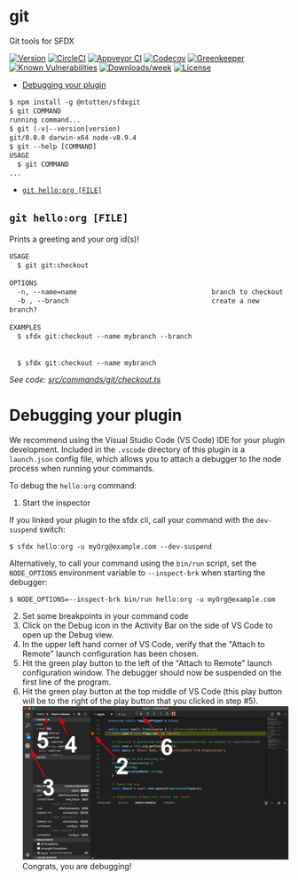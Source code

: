 git
===

Git tools for SFDX

[![Version](https://img.shields.io/npm/v/git.svg)](https://npmjs.org/package/git)
[![CircleCI](https://circleci.com/gh/dev/git/tree/master.svg?style=shield)](https://circleci.com/gh/dev/git/tree/master)
[![Appveyor CI](https://ci.appveyor.com/api/projects/status/github/dev/git?branch=master&svg=true)](https://ci.appveyor.com/project/heroku/git/branch/master)
[![Codecov](https://codecov.io/gh/dev/git/branch/master/graph/badge.svg)](https://codecov.io/gh/dev/git)
[![Greenkeeper](https://badges.greenkeeper.io/dev/git.svg)](https://greenkeeper.io/)
[![Known Vulnerabilities](https://snyk.io/test/github/dev/git/badge.svg)](https://snyk.io/test/github/dev/git)
[![Downloads/week](https://img.shields.io/npm/dw/git.svg)](https://npmjs.org/package/git)
[![License](https://img.shields.io/npm/l/git.svg)](https://github.com/dev/git/blob/master/package.json)

<!-- toc -->
* [Debugging your plugin](#debugging-your-plugin)
<!-- tocstop -->
<!-- install -->
<!-- usage -->
```sh-session
$ npm install -g @ntotten/sfdxgit
$ git COMMAND
running command...
$ git (-v|--version|version)
git/0.0.0 darwin-x64 node-v8.9.4
$ git --help [COMMAND]
USAGE
  $ git COMMAND
...
```
<!-- usagestop -->
<!-- commands -->
* [`git hello:org [FILE]`](#git-helloorg-file)

## `git hello:org [FILE]`

Prints a greeting and your org id(s)!

```
USAGE
  $ git git:checkout

OPTIONS
  -n, --name=name                                  branch to checkout
  -b , --branch                                    create a new branch?

EXAMPLES
  $ sfdx git:checkout --name mybranch --branch 
  

  $ sfdx git:checkout --name mybranch
```

_See code: [src/commands/git/checkout.ts](https://github.com/ntotten/sfdxgit/blob/v0.0.0/src/commands/git/checkout.ts)_
<!-- commandsstop -->
<!-- debugging-your-plugin -->
# Debugging your plugin
We recommend using the Visual Studio Code (VS Code) IDE for your plugin development. Included in the `.vscode` directory of this plugin is a `launch.json` config file, which allows you to attach a debugger to the node process when running your commands.

To debug the `hello:org` command: 
1. Start the inspector
  
If you linked your plugin to the sfdx cli, call your command with the `dev-suspend` switch: 
```sh-session
$ sfdx hello:org -u myOrg@example.com --dev-suspend
```
  
Alternatively, to call your command using the `bin/run` script, set the `NODE_OPTIONS` environment variable to `--inspect-brk` when starting the debugger:
```sh-session
$ NODE_OPTIONS=--inspect-brk bin/run hello:org -u myOrg@example.com
```

2. Set some breakpoints in your command code
3. Click on the Debug icon in the Activity Bar on the side of VS Code to open up the Debug view.
4. In the upper left hand corner of VS Code, verify that the "Attach to Remote" launch configuration has been chosen.
5. Hit the green play button to the left of the "Attach to Remote" launch configuration window. The debugger should now be suspended on the first line of the program. 
6. Hit the green play button at the top middle of VS Code (this play button will be to the right of the play button that you clicked in step #5).
<br><img src=".images/vscodeScreenshot.png" width="480" height="278"><br>
Congrats, you are debugging!
